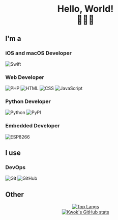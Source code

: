 <div align='center'><h1>Hello, World!<br/>🎉🎉🎉</h1></div>





## I'm a



### iOS and macOS Developer

<div align='left'>
  <img alt="Swift" src="https://img.shields.io/badge/Swift-gray?logo=swift">
</div>



### Web Developer

<div align='left'>
  <img alt="PHP" src="https://img.shields.io/badge/PHP-gray?logo=php">
  <img alt="HTML" src="https://img.shields.io/badge/HTML-gray?logo=html5">
  <img alt="CSS" src="https://img.shields.io/badge/CSS-gray?logo=css">
  <img alt="JavaScript" src="https://img.shields.io/badge/JavaScript-gray?logo=javascript">
</div>



### Python Developer

<div align='left'>
  <img alt="Python" src="https://img.shields.io/badge/Python-gray?logo=python">
  <img alt="PyPI" src="https://img.shields.io/badge/PyPI-gray?logo=python">
</div>



### Embedded Developer

<div align='left'>
  <img alt="ESP8266" src="https://img.shields.io/badge/ESP8266-gray?logo=espressif">
</div>



## I use



### DevOps

<div align='left'>
  <img alt="Git" src="https://img.shields.io/badge/Git-gray?logo=git">
  <img alt="GitHub" src="https://img.shields.io/badge/GitHub-kwokzl-blue?logo=github">
</div>



## Other

<div align='center'>
<div align='center'>
<a href='https://github.com/anuraghazra/github-readme-stats'><img src='https://github-readme-stats.vercel.app/api/top-langs/?username=KwokZL' alt="Top Langs"/></a>
<br/>
<a href='https://github.com/anuraghazra/github-readme-stats'><img src='https://github-readme-stats.vercel.app/api?username=KwokZL&show_icons=true&theme=transparent' alt="Kwok's GitHub stats"/></a>
</div>
</div>
